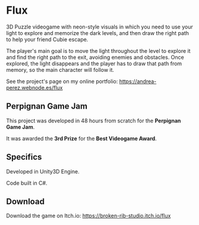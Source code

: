 # Flux

3D Puzzle videogame with neon-style visuals in which you need to use your light to explore and memorize the dark levels, and then draw the right path to help your friend Cubie escape.

The player's main goal is to move the light throughout the level to explore it and find the right path to the exit, avoiding enemies and obstacles. Once explored, the light disappears and the player has to draw that path from memory, so the main character will follow it.

See the project's page on my online portfolio: https://andrea-perez.webnode.es/flux

## Perpignan Game Jam

This project was developed in 48 hours from scratch for the **Perpignan Game Jam**.

It was awarded the **3rd Prize** for the **Best Videogame Award**.

## Specifics

Developed in Unity3D Engine.

Code built in C#.

## Download

Download the game on Itch.io: https://broken-rib-studio.itch.io/flux

